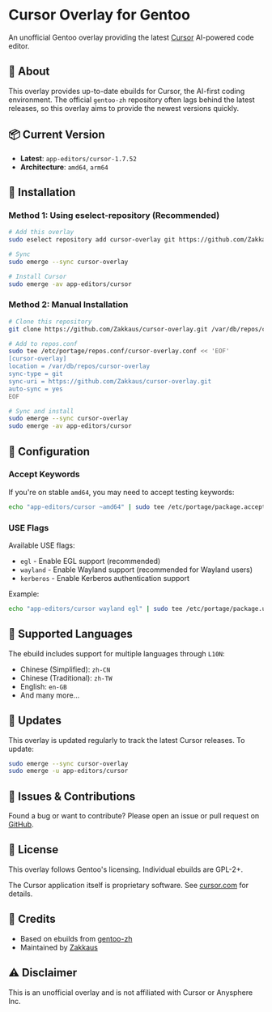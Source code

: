 # Cursor Overlay for Gentoo

An unofficial Gentoo overlay providing the latest [Cursor](https://cursor.com/) AI-powered code editor.

## 🎯 About

This overlay provides up-to-date ebuilds for Cursor, the AI-first coding environment. The official `gentoo-zh` repository often lags behind the latest releases, so this overlay aims to provide the newest versions quickly.

## 📦 Current Version

- **Latest**: `app-editors/cursor-1.7.52`
- **Architecture**: `amd64`, `arm64`

## 🚀 Installation

### Method 1: Using eselect-repository (Recommended)

```bash
# Add this overlay
sudo eselect repository add cursor-overlay git https://github.com/Zakkaus/cursor-overlay.git

# Sync
sudo emerge --sync cursor-overlay

# Install Cursor
sudo emerge -av app-editors/cursor
```

### Method 2: Manual Installation

```bash
# Clone this repository
git clone https://github.com/Zakkaus/cursor-overlay.git /var/db/repos/cursor-overlay

# Add to repos.conf
sudo tee /etc/portage/repos.conf/cursor-overlay.conf << 'EOF'
[cursor-overlay]
location = /var/db/repos/cursor-overlay
sync-type = git
sync-uri = https://github.com/Zakkaus/cursor-overlay.git
auto-sync = yes
EOF

# Sync and install
sudo emerge --sync cursor-overlay
sudo emerge -av app-editors/cursor
```

## 🔧 Configuration

### Accept Keywords

If you're on stable `amd64`, you may need to accept testing keywords:

```bash
echo "app-editors/cursor ~amd64" | sudo tee /etc/portage/package.accept_keywords/cursor
```

### USE Flags

Available USE flags:
- `egl` - Enable EGL support (recommended)
- `wayland` - Enable Wayland support (recommended for Wayland users)
- `kerberos` - Enable Kerberos authentication support

Example:
```bash
echo "app-editors/cursor wayland egl" | sudo tee /etc/portage/package.use/cursor
```

## 📝 Supported Languages

The ebuild includes support for multiple languages through `L10N`:
- Chinese (Simplified): `zh-CN`
- Chinese (Traditional): `zh-TW`
- English: `en-GB`
- And many more...

## 🔄 Updates

This overlay is updated regularly to track the latest Cursor releases. To update:

```bash
sudo emerge --sync cursor-overlay
sudo emerge -u app-editors/cursor
```

## 🐛 Issues & Contributions

Found a bug or want to contribute? Please open an issue or pull request on [GitHub](https://github.com/Zakkaus/cursor-overlay).

## 📜 License

This overlay follows Gentoo's licensing. Individual ebuilds are GPL-2+.

The Cursor application itself is proprietary software. See [cursor.com](https://cursor.com/) for details.

## 🙏 Credits

- Based on ebuilds from [gentoo-zh](https://github.com/microcai/gentoo-zh)
- Maintained by [Zakkaus](https://github.com/Zakkaus)

## ⚠️ Disclaimer

This is an unofficial overlay and is not affiliated with Cursor or Anysphere Inc.
